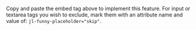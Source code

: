 Copy and paste the embed tag above to implement this feature. For input or textarea tags you wish to exclude, mark them with an attribute name and value of: <code>jl-funny-placeholder="skip"</code>.
